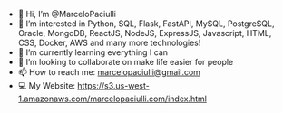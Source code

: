 - 👋 Hi, I’m @MarceloPaciulli
- 👀 I’m interested in Python, SQL, Flask, FastAPI, MySQL, PostgreSQL, Oracle, MongoDB, ReactJS, NodeJS, ExpressJS, Javascript, HTML, CSS, Docker, AWS and many more technologies! 
- 🌱 I’m currently learning everything I can
- 💞️ I’m looking to collaborate on make life easier for people
- 📫 How to reach me: marcelopaciulli@gmail.com
- 💻 My Website: https://s3.us-west-1.amazonaws.com/marcelopaciulli.com/index.html
<!---
MarceloPaciulli/MarceloPaciulli is a ✨ special ✨ repository because its `README.md` (this file) appears on your GitHub profile.
You can click the Preview link to take a look at your changes.
--->

